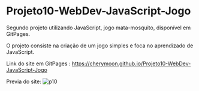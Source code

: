 # Projeto10-WebDev-JavaScript-Jogo
Segundo projeto utilizando JavaScript, jogo mata-mosquito, disponível em GitPages.

O projeto consiste na criação de um jogo simples e foca no aprendizado de JavaScript.

Link do site em GitPages : https://cherymoon.github.io/Projeto10-WebDev-JavaScript-Jogo

Previa do site:
![p10](https://user-images.githubusercontent.com/47941429/76155648-783c4780-60cd-11ea-94b5-1be12df43677.png)
